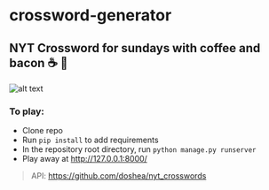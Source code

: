 # crossword-generator

## NYT Crossword for sundays with coffee and bacon ☕ 🥓

![alt text](https://github.com/KatyaEssina95/crossword-generator/blob/main/crossword.png)

### To play:

- Clone repo
- Run `pip install` to add requirements
- In the repository root directory, run `python manage.py runserver`
- Play away at http://127.0.0.1:8000/

> API: https://github.com/doshea/nyt_crosswords
